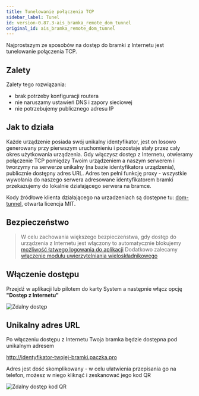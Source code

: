 ```yaml
---
title: Tunelowanie połączenia TCP
sidebar_label: Tunel
id: version-0.87.3-ais_bramka_remote_dom_tunnel
original_id: ais_bramka_remote_dom_tunnel
---
```


Najprostszym ze sposobów na dostęp do bramki z Internetu jest tunelowanie połączenia TCP.

## Zalety

Zalety tego rozwiązania:
- brak potrzeby konfiguracji routera
- nie naruszamy ustawień DNS i zapory sieciowej
- nie potrzebujemy publicznego adresu IP


## Jak to działa

Każde urządzenie posiada swój unikalny identyfikator, jest on losowo generowany przy pierwszym uruchomieniu i pozostaje stały przez cały okres użytkowania urządzenia.
Gdy włączysz dostęp z Internetu, otwieramy połączenie TCP pomiędzy Twoim urządzeniem a naszym serwerem i tworzymy na serwerze unikalny (na bazie identyfikatora urządzenia), publicznie dostępny adres URL.
Adres ten pełni funkcję proxy - wszystkie wywołania do naszego serwera adresowane identyfikatorem bramki przekazujemy do lokalnie działającego serwera na bramce.

Kody źródłowe klienta działającego na urzadzeniach są dostępne tu: [dom-tunnel](https://www.npmjs.com/package/dom-tunnel), otwarta licencja MIT.


## Bezpieczeństwo

> W celu zachowania większego bezpieczeństwa, gdy dostęp do urządzenia z Internetu jest włączony to automatycznie blokujemy [możliwość łatwego logowania do aplikacji](/AIS-docs/docs/en/ais_bramka_remote_www_index.html#wyłączenie-łatwego-logowania) Dodatkowo zalecamy [włączenie modułu uwierzytelniania wieloskładnikowego](/AIS-docs/docs/en/ais_bramka_remote_www_index.html#włączenie-modułu-uwierzytelniania-wieloskładnikowego)



## Włączenie dostępu

Przejdź w aplikacji lub pilotem do karty System a następnie włącz opcję **"Dostęp z Internetu"**


![Zdalny dostęp](/AIS-docs/img/en/bramka/http_remote_access.png)   


## Unikalny adres URL

Po włączeniu dostępu z Internetu Twoja bramka będzie dostępna pod unikalnym adresem

http://identyfikator-twojej-bramki.paczka.pro


Adres jest dość skomplikowany - w celu ułatwienia przepisania go na telefon, możesz w niego kliknąć i zeskanować jego kod QR


![Zdalny dostęp kod QR](/AIS-docs/img/en/bramka/http_remote_access_qr.png)
